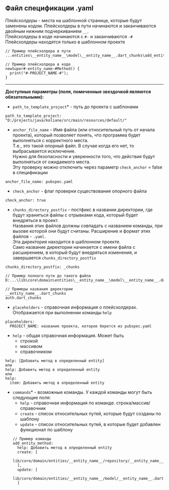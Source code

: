 ## Файл спецификации .yaml
*Плейсхолдеры* - места на шаблонной странице, которые будут заменены кодом.
Плейсхолдеры в пути начинаются и заканчиваются двойным нижним подчеркиванием `__`.  
Плейсхолдеры в коде начинаются с `#-` и заканчиваются `-#`  
Плейсхолдеры находятся только в шаблонном проекте


```
// Пример плейсхолдера в пути
...entities\__entity_name__\model\__entity_name__.dart_chunks\add_entity_method.yaml  

// Пример плейсхолдера в коде
newSuper#-entity_name-#Method() {
  print("#-PROJECT_NAME-#");
}

```
---
__Доступные параметры (поля, помеченные звездочкой являются обязательными):__
* `path_to_template_project`* - путь до проекта с шаблонами  
```
path_to_template_project: "D:/projects/java/koliane/src/main/resources/default/"
```
* `anchor_file_name` - Имя файла (или относительный путь от начала проекта), который позволяет понять, что программа будет выполняться с корректного места.  
Т.е., это такой опорный файл. В случае когда его нет, то выбрасывается исключение.  
Нужно для безопасности и уверенности того, что действия будут выполняться от ожидаемого места.  
Эту проверку можно отключить через параметр `check_anchor` = false в спецификации
```
anchor_file_name: pubspec.yaml
```
* `check_anchor` - флаг проверки существования опорного файла
```
check_anchor: true
```
* `chunks_directory_postfix` - постфикс в названии директории, где будут храниться файлы с отрывками кода, 
который будет внедряться в проект.  
Названия этих файлов должны совпадать с названием команды, при вызове которой они будут считаны.
Расширение и формат этих файлов - `.yaml`.  
Эта директория находится в шаблонном проекте.  
Само название директории начинается с имени файла с расширением, 
в который будут внедряться изменения, и завершается `chunks_directory_postfix` 
```
chunks_directory_postfix: _chunks
```
```
// Пример полного пути до такого файла
D:...\lib\core\domain\entities\__entity_name__\model\__entity_name__.dart_chunks\add_entity_method.yaml

// Примеры названия директории
__entity_name__.dart_chunks
auth.dart_chunks
```

* `placeholders` - справочная информация о плейсхолдерах. Отображается при выполнении команды `help`
```
placeholders:
  PROJECT_NAME: название проекта, которое берется из pubspec.yaml
```

* `help` - общая справочная информация. Может быть
  * строкой
  * массивом
  * справочником
```
help: [Добавить метод в определенный entity]
или
help: Добавить метод в определенный entity
или 
help: 
  item: Добавить метод в определенный entity
```

* `commands`* - возможные команды. У каждой команды могут быть следующие поля:
  * `help` - справочная информация по команде. строка/массив/справочник
  * `create` - список относительных путей, которые будут созданы по шаблону
  * `update` - список относительных путей, в которые будет добавлен функционал по шаблону
  ```
  // Пример команды
  add_entity_method:
    help: Добавить метод в определенный entity
    create: [
      lib/core/domain/entities/__entity_name__/repository/__entity_name___repository.dart
    ],
    update: [
      lib/core/domain/entities/__entity_name__/model/__entity_name__.dart
    ]
  ```
  


